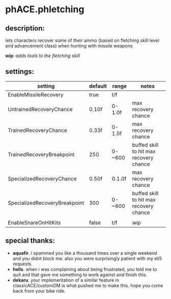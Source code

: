 ﻿# phACE.phletching

## description:
lets characters recover some of their ammo (based on fletching skill level and advancement class) when hunting with missile weapons

**wip**: *adds tools to the fletching skill*

## settings:
|setting                        |default    |range  |   notes
|-------------------------------|-----------|-------|--------
|EnableMissileRecovery          |true       |t/f    |
|UntrainedRecoveryChance        |0.10f      |0-1.0f |max recovery chance
|TrainedRecoveryChance          |0.33f      |0-1.0f |max recovery chance
|TrainedRecoveryBreakpoint      |250        |0-~600 |buffed skill to hit max recovery chance
|SpecializedRecoveryChance      |0.50f      |0.1.0f |max recovery chance
|SpecializedRecoveryBreakpoint  |300        |0-~600 |buffed skill to hit max recovery chance
|                               |           |       |
|EnableSnareOnHitKits           |false      |t/f    |wip

## special thanks:
- **aquafir**. i spammed you like a thousand times over a single weekend and you didnt block me. also you were surprisingly patient with my eli5 requests.
- **hells**. when i was complaining about being frustrated, you told me to quit and that gave me something to work against and finish this.
- **dekaru**. your implementation of a similar feature in classicACE/customDM is what pushed me to make this. hope you come back from your bike ride.